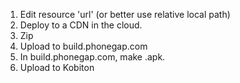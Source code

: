 
1. Edit resource 'url' (or better use relative local path)
1. Deploy to a CDN in the cloud.
2. Zip
3. Upload to build.phonegap.com
4. In build.phonegap.com, make .apk.
5. Upload to Kobiton